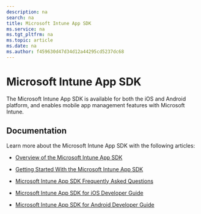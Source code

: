```yaml
---
description: na
search: na
title: Microsoft Intune App SDK
ms.service: na
ms.tgt_pltfrm: na
ms.topic: article
ms.date: na
ms.author: f459630d47d34d12a44295cd5237dc68
---
```

# Microsoft Intune App SDK
The Microsoft Intune App SDK is available for both the iOS and Android platform, and enables mobile app management features with Microsoft Intune.

## Documentation
Learn more about the Microsoft Intune App SDK with the following articles:

- [Overview of the Microsoft Intune App SDK](../Topic/Overview_of_the_Microsoft_Intune_App_SDK.md)

- [Getting Started With the Microsoft Intune App SDK](../Topic/Getting_Started_With_the_Microsoft_Intune_App_SDK.md)

- [Microsoft Intune App SDK Frequently Asked Questions](../Topic/Microsoft_Intune_App_SDK_Frequently_Asked_Questions.md)

- [Microsoft Intune App SDK for iOS Developer Guide](../Topic/Microsoft_Intune_App_SDK_for_iOS_Developer_Guide.md)

- [Microsoft Intune App SDK for Android Developer Guide](../Topic/Microsoft_Intune_App_SDK_for_Android_Developer_Guide.md)

